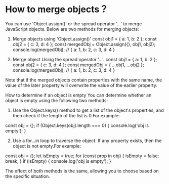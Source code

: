 # How to merge objects？

You can use 'Object.assign()' or the spread operator '...' to merge JavaScript objects. Below are two methods for merging objects:

1. Merge objects using 'Object.assign()'
const obj1 = { a: 1, b: 2 };
const obj2 = { c: 3, d: 4 };
const mergedObj = Object.assign({}, obj1, obj2);
console.log(mergedObj); // { a: 1, b: 2, c: 3, d: 4 }

2. Merge object Using the spread operator '...'.
const obj1 = { a: 1, b: 2 };
const obj2 = { c: 3, d: 4 };
const mergedObj = { ...obj1, ...obj2 };
console.log(mergedObj); // { a: 1, b: 2, c: 3, d: 4 }

Note that if the merged objects contain properties with the same name, the value of the later property will overwrite the value of the earlier property.

How to determine if an object is empty
You can determine whether an object is empty using the following two methods:
1. Use the Object.keys() method to get a list of the object's properties, and then check if the length of the list is 0.For example:

const obj = {};
if (Object.keys(obj).length === 0) {
 console.log('obj is empty');
}

2. Use a for...in loop to traverse the object. If any property exists, then the object is not empty.For example:

const obj = {};
let isEmpty = true;
for (const prop in obj) {
 isEmpty = false;
 break;
}
if (isEmpty) {
 console.log('obj is empty');
}


The effect of both methods is the same, allowing you to choose based on the specific situation.
